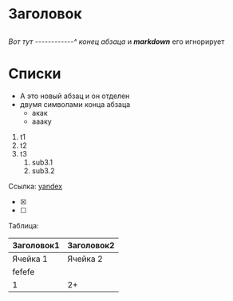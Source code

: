 # Заголовок
## 
### 
#### 
*Вот тут ------------^ конец абзаца*
и ***markdown*** его игнорирует
# **Списки**
* А это новый абзац и он отделен
* двумя символами конца абзаца
  * акак
  * аааку
  
1. t1
1. t2
1. t3
   1. sub3.1
   1. sub3.2
   
Ссылка: [yandex](https://yandex.ru)

- [x]
- [ ]

Таблица:

Заголовок1 | Заголовок2
-----------|-----------
Ячейка 1 | Ячейка 2
fefefe  | 
1 | 2+

